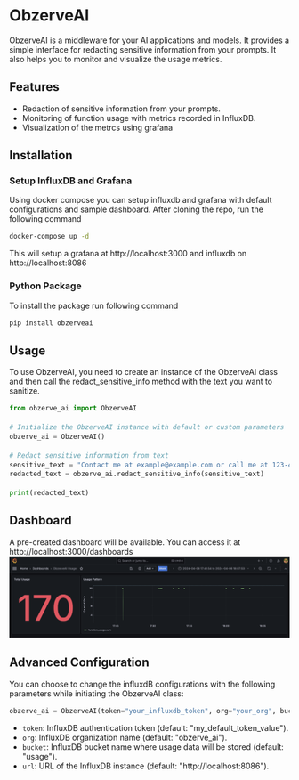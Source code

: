 # ObzerveAI
ObzerveAI is a middleware for your AI applications and models. It provides a simple interface for redacting sensitive information from your prompts. It also helps you to monitor and visualize the usage metrics.
## Features
- Redaction of sensitive information from your prompts.
- Monitoring of function usage with metrics recorded in InfluxDB.
- Visualization of the metrcs using grafana
## Installation
### Setup InfluxDB and Grafana
Using docker compose you can setup influxdb and grafana with default configurations and sample dashboard. After cloning the repo, run the following command
```bash
docker-compose up -d
```
This will setup a grafana at http://localhost:3000 and influxdb on http://localhost:8086
### Python Package
To install the package run following command
```bash
pip install obzerveai
```
## Usage
To use ObzerveAI, you need to create an instance of the ObzerveAI class and then call the redact_sensitive_info method with the text you want to sanitize.
```python
from obzerve_ai import ObzerveAI

# Initialize the ObzerveAI instance with default or custom parameters
obzerve_ai = ObzerveAI()

# Redact sensitive information from text
sensitive_text = "Contact me at example@example.com or call me at 123-456-7890."
redacted_text = obzerve_ai.redact_sensitive_info(sensitive_text)

print(redacted_text)
```
## Dashboard
A pre-created dashboard will be available. You can access it at http://localhost:3000/dashboards
![image](https://raw.githubusercontent.com/obzerveai/obzerveai/main/images/dashboard.png)
## Advanced Configuration
You can choose to change the influxdB configurations with the following parameters while initiating the ObzerveAI class:
```python
obzerve_ai = ObzerveAI(token="your_influxdb_token", org="your_org", bucket="your_bucket", url="your_influxdb_url")
```
- `token`: InfluxDB authentication token (default: "my_default_token_value").
- `org`: InfluxDB organization name (default: "obzerve_ai").
- `bucket`: InfluxDB bucket name where usage data will be stored (default: "usage").
- `url`: URL of the InfluxDB instance (default: "http://localhost:8086").
